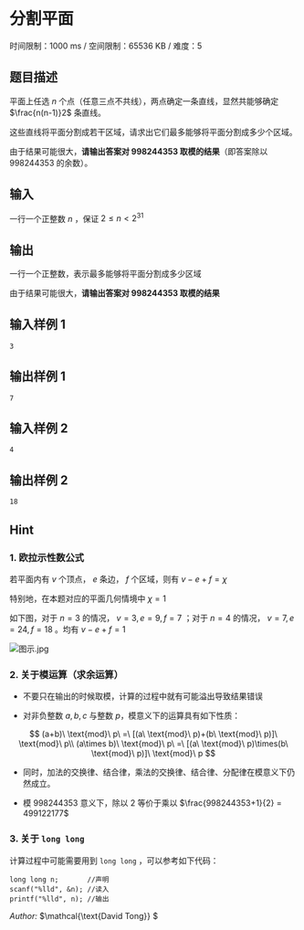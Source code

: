 # 分割平面

时间限制：1000 ms / 空间限制：65536 KB / 难度：5

## 题目描述

平面上任选 $n$ 个点（任意三点不共线），两点确定一条直线，显然共能够确定 $\frac{n(n-1)}2$ 条直线。

这些直线将平面分割成若干区域，请求出它们最多能够将平面分割成多少个区域。

由于结果可能很大，**请输出答案对 $998244353$ 取模的结果**（即答案除以 $998244353$ 的余数）。

## 输入

一行一个正整数 $n$ ，保证 $2\le n< 2^{31}$

## 输出

一行一个正整数，表示最多能够将平面分割成多少区域

由于结果可能很大，**请输出答案对 $998244353$ 取模的结果**

## 输入样例 1

    3

## 输出样例 1

    7

## 输入样例 2

    4

## 输出样例 2

    18

## Hint

### 1. 欧拉示性数公式

若平面内有 $v$ 个顶点， $e$ 条边， $f$ 个区域，则有 $v-e+f= \chi$

特别地，在本题对应的平面几何情境中 $\chi=1$

如下图，对于 $n=3$ 的情况， $v=3,e=9,f=7$ ；对于 $n=4$ 的情况， $v=7,e=24,f=18$ 。均有 $v-e+f = 1$

![图示.jpg](https://x.imgs.ovh/x/2023/09/12/65003933485c0.jpg)

### 2. 关于模运算（求余运算）

+ 不要只在输出的时候取模，计算的过程中就有可能溢出导致结果错误

+ 对非负整数 $a,b,c$ 与整数 $p$，模意义下的运算具有如下性质：

$$
(a+b)\ \text{mod}\ p\ =\ [(a\ \text{mod}\ p)+(b\ \text{mod}\ p)]\ \text{mod}\ p\\
(a\times b)\ \text{mod}\ p\ =\ [(a\ \text{mod}\ p)\times(b\ \text{mod}\ p)]\ \text{mod}\ p
$$

+ 同时，加法的交换律、结合律，乘法的交换律、结合律、分配律在模意义下仍然成立。

+ 模 $998244353$ 意义下，除以 $2$ 等价于乘以 $\frac{998244353+1}{2} = 499122177$

### 3. 关于 `long long`

计算过程中可能需要用到 `long long` ，可以参考如下代码：

    long long n;       //声明
    scanf("%lld", &n); //读入
    printf("%lld", n); //输出

*Author:* $\mathcal{\text{David Tong}} $
